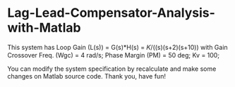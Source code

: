 # Lag-Lead-Compensator-Analysis-with-Matlab
This system has Loop Gain (L(s)) = G(s)*H(s) = 𝐾/((s)(s+2)(s+10)) with
Gain Crossover Freq. (Wgc) = 4 rad/s;
Phase Margin (PM) = 50 deg;
Kv = 100;

You can modify the system specification by recalculate and make some changes on Matlab source code.
Thank you, have fun!
